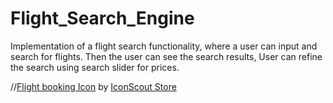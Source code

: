 # Flight_Search_Engine
Implementation of a flight search functionality, where a user can input and search for flights. Then the user can see the search results, User can refine the search using search slider for prices.



//<a href="https://iconscout.com/icons/flight-booking" target="_blank">Flight booking Icon</a> by <a href="https://iconscout.com/contributors/iconscout" target="_blank">IconScout Store</a>